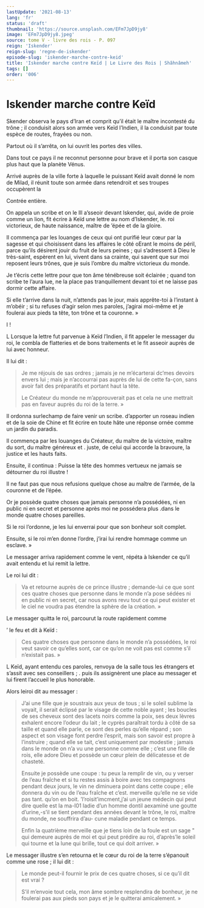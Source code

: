 ```yaml
---
lastUpdate: '2021-08-13'
lang: 'fr'
status: 'draft'
thumbnail: 'https://source.unsplash.com/EFm7JpD9jy8'
image: 'EFm7JpD9jy8.jpeg'
source: tome V - livre des rois - P. 097
reign: 'Iskender'
reign-slug: 'regne-de-iskender'
episode-slug: 'iskender-marche-contre-keid'
title: 'Iskender marche contre Keïd | Le Livre des Rois | Shâhnâmeh'
tags: []
order: '006'
---
```


<!-- LTeX: language=fr -->

# Iskender marche contre Keïd

Skender observa le pays d’Iran et comprit qu’il était le maître incontesté du trône ; il conduisit alors son armée vers Keïd l’lndien, il la conduisit par toute espèce de routes, frayées ou non.

Partout où il s’arrêta, on lui ouvrit les portes des villes.

Dans tout ce pays il ne reconnut personne pour brave et il porta son casque plus haut que la planète Vénus.

Arrivé auprès de la ville forte à laquelle le puissant Keïd avait donné le nom de Milad, il réunit toute son armée dans retendroit et ses troupes occupèrent la

Contrée entière.

On appela un scribe et on le lll a’sseoir devant lskender, qui, avide de proie comme un lion, fit écrire à Keïd une lettre au nom d’Iskender, le. roi victorieux, de haute naissance, maître de
’épée et de la gloire.

Il commença par les louanges de ceux qui ont purifié leur cœur par la sagesse et qui choisissent dans les affaires le côté oErant le moins de péril, parce qu’ils désirent jouir du fruit de leurs peines ; qui s’adressent à Dieu le très-saint, espèrent en lui, vivent dans sa crainte, qui savent que sur moi reposent leurs trônes, que je suis l’ombre du maître victorieux du monde.

Je t’écris cette lettre pour que ton âme ténébreuse soit éclairée ; quand ton scribe te l’aura lue, ne la place pas tranquillement devant toi et ne laisse pas dormir cette affaire.

Si elle t’arrive dans la nuit, n’attends pas le jour, mais apprête-toi à l’instant à m’obéir ; si tu refuses d’agir selon mes paroles, j’agirai moi-même et je foulerai aux pieds ta tête, ton trône et ta couronne. »

I !

L Lorsque la lettre fut parvenue à Keïd l’lndien, il fit appeler le messager du roi, le combla de flatteries et de bons traitements et le fit asseoir auprès de lui avec honneur.

Il lui dit :

> Je me réjouis de sas ordres ; jamais je ne m’écarterai dc’mes devoirs envers lui ; mais je n’accourrai pas auprès de lui de cette fa-çon, sans avoir fait des préparatifs et portant haut la tête.
>
> Le Créateur du monde ne m’approuverait pas et cela ne une mettrait pas en faveur auprès du roi de la terre. »

Il ordonna surIechamp de faire venir un scribe. d’apporter un roseau indien et de la soie de Chine et fit écrire en toute hâte une réponse ornée comme un jardin du paradis.

Il commença par les louanges du Créateur, du maître de la victoire, maître du sort, du maître généreux et .
juste, de celui qui accorde la bravoure, la justice et les hauts faits.

Ensuite, il continua : Puisse la tête des hommes vertueux ne jamais se détourner du roi illustre !

Il ne faut pas que nous refusions quelque chose au maître de l’armée, de la couronne et de l’épée.

Or je possède quatre choses que jamais personne n’a possédées, ni en public ni en secret et personne après moi ne possédera plus .dans le monde quatre choses pareilles.

Si le roi l’ordonne, je les lui enverrai pour que son bonheur soit complet.

Ensuite, si le roi m’en donne l’ordre, j’irai lui rendre hommage comme un esclave. »

Le messager arriva rapidement comme le vent, répéta à Iskender ce qu’il avait entendu et lui remit la lettre.

Le roi lui dit :

> Va et retourne auprès de ce prince illustre ; demande-lui ce que sont ces quatre choses que personne dans le monde n’a pose sédées ni en public ni en secret, car nous avons revu tout ce qui peut exister et le ciel ne voudra pas étendre la sphère de la création. »

Le messager quitta le roi, parcourut la route rapidement comme

’
le feu et dit à Keïd :

> Ces quatre choses que personne dans le monde n’a possédées, le roi veut savoir ce qu’elles sont, car ce qu’on ne voit pas est comme s’il n’existait pas. »

L Keïd, ayant entendu ces paroles, renvoya de la salle tous les étrangers et s’assit avec ses conseillers ;
. puis ils assignèrent une place au messager et lui firent l’accueil le plus honorable.

Alors leiroi dit au messager :

> J’ai une fille que je soustrais aux yeux de tous ; si le soleil sublime la voyait, il serait éclipsé par le visage de cette noble ayant ; les boucles de ses cheveux sont des lacets noirs comme la poix, ses deux lèvres exhalent encore l’odeur du lait ; le cyprès paraîtrait tordu à côté de sa taille et quand elle parle, ce sont des perles qu’elle répand ; son aspect et son visage font perdre l’esprit, mais son savoir est propre à l’instruire ; quand elle se tait, c’est uniquement par modestie ; jamais dans le monde on n’a vu une personne comme elle ; c’est une fille de rois, elle adore Dieu et possède un cœur plein de délicatesse et de chasteté.
>
> Ensuite je possède une coupe : tu peux la remplir de vin, ou y verser de l’eau fraîche et si tu restes assis à boire avec tes compagnons pendant deux jours, le vin ne diminuera point dans cette coupe ; elle donnera du vin ou de l’eau fraîche et c’est. merveille qu’elle ne se vide pas tant. qu’on en boit. ’l’roisit’imcment,j’ai un jeune médecin qui peut dire quelle est la ma-I01 ladie d’un homme dontil aexaminé une goutte d’urine,-s’il se tient pendant des années devant le trône, le roi, maître du monde, ne souffrira d’au-
cune maladie pendant ce temps.
>
> Enfin la quatrième merveille que je tiens loin de la foule est un sage
" qui demeure auprès de moi et qui peut prédire au roi, d’après’le soleil qui tourne et la lune qui brille, tout ce qui doit arriver. »

Le messager illustre s’en retourna et le cœur du roi de la terre s’épanouit comme une rose ; il lui dit :

> Le monde peut-il fournir le prix de ces quatre choses, si ce qu’il dit est vrai ?
>
> S’il m’envoie tout cela, mon âme sombre resplendira de bonheur, je ne foulerai pas aux pieds son pays et je le quitterai amicalement. »

